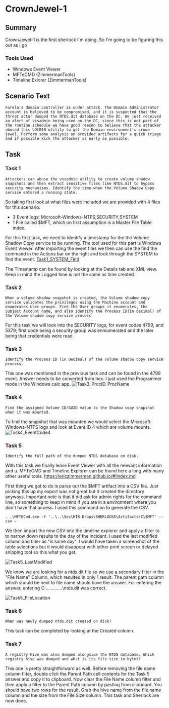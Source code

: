 # CrownJewel-1
## Summary
CrownJewel-1 is the first sherlock I'm doing. So I'm going to be figuring this out as I go <Alan please remove afterwords and put in a correct summary>
### Tools Used
* Windows Event Viewer
* MFTeCMD (ZimmermanTools)
* Timeline Exlorer (ZimmermanTools)

## Scenario Text
```Forela's domain controller is under attack. The Domain Administrator account is believed to be compromised, and it is suspected that the threat actor dumped the NTDS.dit database on the DC. We just received an alert of vssadmin being used on the DC, since this is not part of the routine schedule we have good reason to believe that the attacker abused this LOLBIN utility to get the Domain environment's crown jewel. Perform some analysis on provided artifacts for a quick triage and if possible kick the attacker as early as possible.```

## Task
### Task 1
```Attackers can abuse the vssadmin utility to create volume shadow snapshots and then extract sensitive files like NTDS.dit to bypass security mechanisms. Identify the time when the Volume Shadow Copy service entered a running state.```

So taking first look at what files were included we are provided with 4 files for this scenario:
* 3 Event logs: Microsoft-Windows-NTFS,SECURITY,SYSTEM
* 1 File called $MFT, which on first assumption is a Master File Table index.

For this first task, we need to identify a timestamp for the the Volume Shadow Copy service to be running. The tool used for this part is Windows Event Viewer.
After importing the event files we then can use the find the command in the Actions bar on the right and look through the SYSTEM to find the event.
[Task1_SYSTEM_Find](https://github.com/user-attachments/assets/f77ca883-2835-4b2f-9a9d-470a62810dae)


The Timestamp can be found by looking at the Details tab and XML view. Keep in mind the Logged time is not the same as time created.

### Task 2
```When a volume shadow snapshot is created, the Volume shadow copy service validates the privileges using the Machine account and enumerates User groups. Find the User groups it enumerates, the Subject Account name, and also identify the Process ID(in decimal) of the Volume shadow copy service process```

For this task we will look into the SECURITY logs, for event codes 4799, and 5379; first code being a security group was enmumerated and the later being that credentials were read.
### Task 3
```Identify the Process ID (in Decimal) of the volume shadow copy service process.```

This one was mentioned in the previous task and can be found in the 4799 event. Answer needs to be converted from hex. I just used the Programmer mode in the Windows calc app.
![Task3_ProcID_ProcName](https://github.com/user-attachments/assets/ed150fd9-9d1d-4768-8a3a-64f44ca6fe90)

### Task 4
```Find the assigned Volume ID/GUID value to the Shadow copy snapshot when it was mounted.```

To find the snapshot that was mounted we would select the Microsoft-Windows-NTFS logs and look at Event ID 4 which are volume mounts.
![Task4_EventCode4](https://github.com/user-attachments/assets/bde060ea-efdf-4746-a4ae-0db53c832205)

### Task 5
```Identify the full path of the dumped NTDS database on disk.```

With this task we finally leave Event Viewer with all the relevant information and u.
MFTeCMD and Timeline Explorer can be found here a long with many other useful tools. https://ericzimmerman.github.io/#!index.md

First thing we got to do is parse out the $MFT artifact into a CSV file. Just picking this up my export was not great but it created the directory anyways. Important note is that it did ask for admin rights for the command line, so something to keep in mind if you are in a environment where you don't have that access. I used this command on to generate the CSV.

```. .\MFTECmd.exe -f '..\..\Sec\HTB Drops\SHERLOCKS\Artifacts\C\$MFT' --csv ~```

We then import the new CSV into the timeline explorer and apply a filter to to narrow down results to the day of the incident. I used the last modified column and filter as "Is same day". I would have taken a screenshot of the table selections but it would disappear with either print screen or delayed snipping tool so this what you get.

![Task5_LastModified](https://github.com/user-attachments/assets/3a5ea681-9f9c-4fd5-b7f3-4ede3ceb5f47)



We know we are looking for a ntds.dit file so we use a secondary filter in the "File Name" Column, which resulted in only 1 result. The parent path column which should be next to file name should have the answer. For entering the answer, entering C:\.............\ntds.dit was correct.

![Task5_FileLocation](https://github.com/user-attachments/assets/02b099b4-fba5-4961-9776-bfd296c5566e)


### Task 6
```When was newly dumped ntds.dit created on disk?```

This task can be completed by looking at the Created column.

### Task 7
```A registry hive was also dumped alongside the NTDS database. Which registry hive was dumped and what is its file size in bytes?```

This one is pretty straightforward as well. Before removing the file name column filter, double click the Parent Path cell contents for the Task 5 answer and copy it to clipboard. Now clear the File Name column filter and then apply a filter to the Parent Path column by pasting from clipboard. You should have two rows for the result. Grab the hive name from the file name column and the size from the File Size column. This task and Sherlock are now done.
